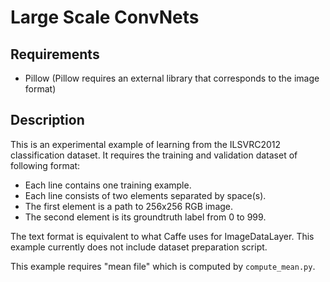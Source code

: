 # Large Scale ConvNets

## Requirements

- Pillow (Pillow requires an external library that corresponds to the image format)

## Description

This is an experimental example of learning from the ILSVRC2012 classification dataset.
It requires the training and validation dataset of following format:

* Each line contains one training example.
* Each line consists of two elements separated by space(s).
* The first element is a path to 256x256 RGB image.
* The second element is its groundtruth label from 0 to 999.

The text format is equivalent to what Caffe uses for ImageDataLayer.
This example currently does not include dataset preparation script.

This example requires "mean file" which is computed by `compute_mean.py`.
